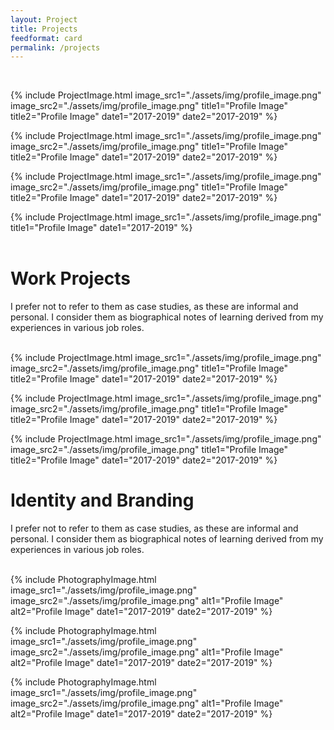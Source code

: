 ```yaml
---
layout: Project
title: Projects
feedformat: card
permalink: /projects
---
```



<br />

{% include ProjectImage.html  image_src1="./assets/img/profile_image.png" image_src2="./assets/img/profile_image.png" title1="Profile Image" title2="Profile Image" date1="2017-2019" date2="2017-2019" %}
<br />

{% include ProjectImage.html  image_src1="./assets/img/profile_image.png" image_src2="./assets/img/profile_image.png" title1="Profile Image" title2="Profile Image" date1="2017-2019" date2="2017-2019" %}

{% include ProjectImage.html  image_src1="./assets/img/profile_image.png" image_src2="./assets/img/profile_image.png" title1="Profile Image" title2="Profile Image" date1="2017-2019" date2="2017-2019" %}

{% include ProjectImage.html  image_src1="./assets/img/profile_image.png" title1="Profile Image" date1="2017-2019"  %}
<br />
<br />


# Work Projects
I prefer not to refer to them as case studies, as these are informal and personal. I consider them as biographical notes of learning derived from my experiences in various job roles.
 <br />
 <br />

{% include ProjectImage.html  image_src1="./assets/img/profile_image.png" image_src2="./assets/img/profile_image.png" title1="Profile Image" title2="Profile Image" date1="2017-2019" date2="2017-2019" %}

{% include ProjectImage.html  image_src1="./assets/img/profile_image.png" image_src2="./assets/img/profile_image.png" title1="Profile Image" title2="Profile Image" date1="2017-2019" date2="2017-2019" %}

{% include ProjectImage.html  image_src1="./assets/img/profile_image.png" image_src2="./assets/img/profile_image.png" title1="Profile Image" title2="Profile Image" date1="2017-2019" date2="2017-2019" %}


# Identity and Branding
I prefer not to refer to them as case studies, as these are informal and personal. I consider them as biographical notes of learning derived from my experiences in various job roles.
 <br />
 <br />

{% include PhotographyImage.html  image_src1="./assets/img/profile_image.png" image_src2="./assets/img/profile_image.png" alt1="Profile Image" alt2="Profile Image" date1="2017-2019" date2="2017-2019" %}

{% include PhotographyImage.html  image_src1="./assets/img/profile_image.png" image_src2="./assets/img/profile_image.png" alt1="Profile Image" alt2="Profile Image" date1="2017-2019" date2="2017-2019" %}


{% include PhotographyImage.html  image_src1="./assets/img/profile_image.png" image_src2="./assets/img/profile_image.png" alt1="Profile Image" alt2="Profile Image" date1="2017-2019" date2="2017-2019" %}
